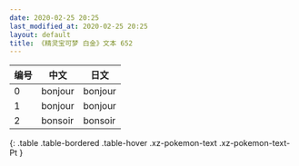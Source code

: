 ```yaml
---
date: 2020-02-25 20:25
last_modified_at: 2020-02-25 20:25
layout: default
title: 《精灵宝可梦 白金》文本 652
---
```

| 编号 | 中文 | 日文 |
| ---- | ---- | ---- |
| 0 | bonjour | bonjour |
| 1 | bonjour | bonjour |
| 2 | bonsoir | bonsoir |
{: .table .table-bordered .table-hover .xz-pokemon-text .xz-pokemon-text-Pt }